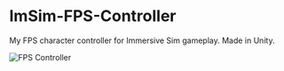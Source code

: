 # ImSim-FPS-Controller
My FPS character controller for Immersive Sim gameplay. Made in Unity.

![FPS Controller](https://i.imgur.com/Hzhnjid.png)
